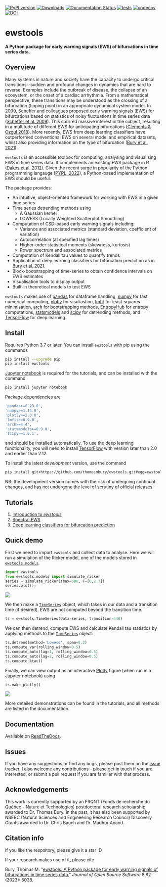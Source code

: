 [![PyPI version](https://badge.fury.io/py/ewstools.svg)](https://badge.fury.io/py/ewstools)
[![Downloads](https://pepy.tech/badge/ewstools)](https://pepy.tech/project/ewstools)
[![Documentation Status](https://readthedocs.org/projects/ewstools/badge/?version=latest)](https://ewstools.readthedocs.io/en/latest/?badge=latest)
[![tests](https://github.com/ThomasMBury/ewstools/actions/workflows/tests.yml/badge.svg?branch=main)](https://github.com/ThomasMBury/ewstools/actions/workflows/tests.yml)
[![codecov](https://codecov.io/gh/ThomasMBury/ewstools/branch/main/graph/badge.svg?token=Q5LGRV6TLF)](https://codecov.io/gh/ThomasMBury/ewstools)
[![DOI](https://joss.theoj.org/papers/10.21105/joss.05038/status.svg)](https://doi.org/10.21105/joss.05038)

# ewstools
**A Python package for early warning signals (EWS) of bifurcations in time series data.**

## Overview

Many systems in nature and society have the capacity to undergo critical transitions--sudden and profound changes in dynamics that are hard to reverse. Examples include the outbreak of disease, the collapse of an ecosystem, or the onset of a cardiac arrhythmia. From a mathematical perspective, these transitions may be understood as the crossing of a bifurcation (tipping point) in an appropriate dynamical system model. In 2009, Scheffer and colleagues proposed early warning signals (EWS) for bifurcations based on statistics of noisy fluctuations in time series data ([Scheffer et al. 2009](https://www.nature.com/articles/nature08227)). This spurred massive interest in the subject, resulting in a multitude of different EWS for anticipating bifurcations ([Clements & Ozgul 2018](https://onlinelibrary.wiley.com/doi/full/10.1111/ele.12948)). More recently, EWS from deep learning classifiers have outperformed conventional EWS on several model and empirical datasets, whilst also providing information on the type of bifurcation ([Bury et al. 2021](https://www.pnas.org/doi/10.1073/pnas.2106140118)).

`ewstools` is an accessible toolbox for computing, analysing and visualising EWS in time series data. It complements an existing EWS package in R ([Dakos et al. 2012](https://journals.plos.org/plosone/article?id=10.1371/journal.pone.0041010)). Given the recent surge in popularity of the Python programming langauge ([PYPL, 2022](https://pypl.github.io/PYPL.html)), a Python-based implementation of EWS should be useful.

The package provides:

  - An intuitive, object-oriented framework for working with EWS in a given time series
  - Time series detrending methods using
    - A Gaussian kernel
    - LOWESS (Locally Weighted Scatterplot Smoothing)
  - Computation of CSD-based early warning signals including:
    - Variance and associated metrics (standard deviation, coefficient of variation)
    - Autocorrelation (at specified lag times)
    - Higher-order statistical moments (skewness, kurtosis)
    - Power spectrum and associated metrics
  - Computation of Kendall tau values to quantify trends
  - Application of deep learning classifiers for bifurcation prediction as in [Bury et al. 2021](https://www.pnas.org/doi/10.1073/pnas.2106140118).
  - Block-bootstrapping of time-series to obtain confidence intervals on EWS estimates
  - Visualisation tools to display output
  - Built-in theoretical models to test EWS

`ewstools` makes use of [pandas](https://pandas.pydata.org/) for dataframe handling, [numpy](https://numpy.org/) for fast numerical computing, [plotly](https://plotly.com/graphing-libraries/) for visuliastion, [lmfit](https://lmfit.github.io/lmfit-py/) for least-squares minimisation, [arch](https://github.com/bashtage/arch) for bootstrapping methods, [EntropyHub](https://www.entropyhub.xyz/index.html) for entropy computations, [statsmodels](https://www.statsmodels.org/stable/index.html) and [scipy](https://scipy.org/) for detrending methods, and [TensorFlow](https://www.tensorflow.org/install) for deep learning.


## Install

Requires Python 3.7 or later. You can install `ewstools` with pip using the commands

```bash
pip install --upgrade pip
pip install ewstools
```

[Jupyter notebook](https://jupyter.org/install) is required for the tutorials, and can be installed with the command
```bash
pip install jupyter notebook
```
Package dependencies are
```bash
'pandas>=0.23.0',
'numpy>=1.14.0',
'plotly>=2.3.0',
'lmfit>=0.9.0', 
'arch>=4.4',
'statsmodels>=0.9.0',
'scipy>=1.0.1',
```
and should be installed automatically. To use the deep learning functionality, you will need to install [TensorFlow](https://www.tensorflow.org/install) with version later than 2.0 and earlier than 2.12.

To install the latest *development* version, use the command
```bash
pip install git+https://github.com/thomasmbury/ewstools.git#egg=ewstools
```
NB: the development version comes with the risk of undergoing continual changes, and has not undergone the level of scrutiny of official releases.




## Tutorials

1. [Introduction to *ewstools*](https://github.com/ThomasMBury/ewstools/tree/main/tutorials/tutorial_intro.ipynb)
2. [Spectral EWS](https://github.com/ThomasMBury/ewstools/tree/main/tutorials/tutorial_spectral.ipynb)
3. [Deep learning classifiers for bifurcation prediction](https://github.com/ThomasMBury/ewstools/tree/main/tutorials/tutorial_deep_learning.ipynb)



## Quick demo

First we need to import `ewstools` and collect data to analyse. Here we will run a simulation of the Ricker model, one of the models stored in [`ewstools.models`](https://ewstools.readthedocs.io/en/latest/ewstools.html#ewstools-models-submodule).
```python
import ewstools
from ewstools.models import simulate_ricker
series = simulate_ricker(tmax=500, F=[0,2.7])
series.plot();
```
![](https://github.com/ThomasMBury/ewstools/blob/main/tutorials/images/series.png)

We then make a [`TimeSeries`](https://ewstools.readthedocs.io/en/latest/ewstools.html#ewstools.core.TimeSeries) object, which takes in our data and a transition time (if desired). EWS are not computed beyond the transition time.

```python
ts = ewstools.TimeSeries(data=series, transition=440)
```

We can then detrend, compute EWS and calculate Kendall tau statistics by applying methods to the [`TimeSeries`](https://ewstools.readthedocs.io/en/latest/ewstools.html#ewstools.core.TimeSeries) object:

```python
ts.detrend(method='Lowess', span=0.2)
ts.compute_var(rolling_window=0.5)
ts.compute_auto(lag=1, rolling_window=0.5)
ts.compute_auto(lag=2, rolling_window=0.5)
ts.compute_ktau()
```

Finally, we can view output as an interactive [Plotly](https://plotly.com/python/) figure (when run in a Jupyter notebook) using

```python
ts.make_plotly()
```

![](https://github.com/ThomasMBury/ewstools/blob/main/tutorials/images/ews.png)

More detailed demonstrations can be found in the tutorials, and all methods are listed in the documentation.

## Documentation

Available on [ReadTheDocs](https://ewstools.readthedocs.io/en/latest/).

## Issues

If you have any suggestions or find any bugs, please post them on the [issue tracker](https://github.com/ThomasMBury/ewstools/issues). I also welcome any contributions - please get in touch if you are interested, or submit a pull request if you are familiar with that process.

## Acknowledgements

This work is currently supported by an FRQNT (Fonds de recherche du Québec - Nature et Technologies) postdoctoral research scholarship awarded to Dr. Thomas Bury. In the past, it has also been supported by NSERC (Natural Sciences and Engineering Research Council) Discovery Grants awarded to Dr. Chris Bauch and Dr. Madhur Anand.

## Citation info

If you like the respoitory, please give it a star :D

If your research makes use of it, please cite

Bury, Thomas M. "[ewstools: A Python package for early warning signals of bifurcations in time series data.](https://joss.theoj.org/papers/10.21105/joss.05038.pdf)" *Journal of Open Source Software* 8.82 (2023): 5038.
